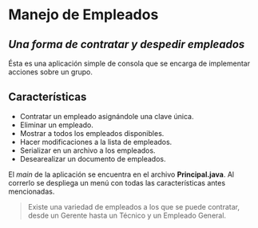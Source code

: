 # Manejo de Empleados
## _Una forma de contratar y despedir empleados_

Ésta es una aplicación simple de consola que se encarga de implementar acciones sobre un grupo.

## Características

- Contratar un empleado asignándole una clave única.
- Eliminar un empleado.
- Mostrar a todos los empleados disponibles.
- Hacer modificaciones a la lista de empleados.
- Serializar en un archivo a los empleados.
- Desearealizar un documento de empleados.

El *main* de la aplicación se encuentra en el archivo **Principal.java**. Al correrlo se despliega un menú con todas las características antes mencionadas.

> Existe una variedad de empleados a los que se puede contratar, desde un Gerente hasta un Técnico
> y un Empleado General.
